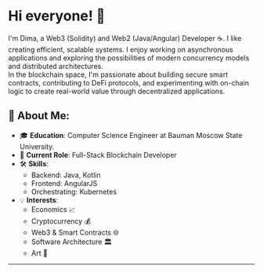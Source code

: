 # Hi everyone! 👋
I'm Dima, a Web3 (Solidity) and Web2 (Java/Angular) Developer ☕️. I like creating efficient, scalable systems. I enjoy working on asynchronous applications and exploring the possibilities of modern concurrency models and distributed architectures.  
In the blockchain space, I'm passionate about building secure smart contracts, contributing to DeFi protocols, and experimenting with on-chain logic to create real-world value through decentralized applications.
 
## 🌟 About Me:
- 🎓 **Education**: Computer Science Engineer at Bauman Moscow State University.
- 💼 **Current Role**: Full-Stack Blockchain Developer
- 🛠️ **Skills**:
  - Backend: Java, Kotlin
  - Frontend: AngularJS
  - Orchestrating: Kubernetes
- 💡 **Interests**:
  - Economics 📈
  - Cryptocurrency 💰
  - Web3 & Smart Contracts 🌐
  - Software Architecture 🏛️
  - Art 🎨

___

<div style="display: none;>
  <style>
  .skill-grid {
    display: grid;
    grid-template-columns: repeat(auto-fit, minmax(200px, 1fr));
    gap: 2rem;
    justify-content: center;
    padding: 2rem;
  }

  .skill-row {
    background-color: #f0f0f0;
    border-radius: 10px;
    padding: 1.5rem;
    box-shadow: 0 4px 6px rgba(0, 0, 0, 0.1);
  }

  .skill-icons {
    display: flex;
    gap: 1rem;
  }

  </style>
</div>

Visit [https://piggyhodl.xyz](https://piggyhodl.xyz) to see one of the platforms I contributed to!


<div class="skill-grid">
  <h3>My professional skills and technologies I worked with: </h3>

  <div class="skill-row">
    <h4>🧪 Web3 Development</h4>
    <div class="skill-icons">
      <img src="https://img.shields.io/badge/Ethereum-3C3C3D?style=for-the-badge&logo=Ethereum&logoColor=white">
      <img src="https://img.shields.io/badge/Solidity-%23363636.svg?style=for-the-badge&logo=solidity&logoColor=white">
      <img src="https://img.shields.io/badge/chainlink-375BD2?style=for-the-badge&logo=chainlink&logoColor=white">
     </br>
     <img src="https://img.shields.io/badge/Ethereum-3C3C3D?style=for-the-badge&logo=Ethereum&logoColor=white">
  <img src="https://img.shields.io/badge/Solidity-%23363636.svg?style=for-the-badge&logo=solidity&logoColor=white">
  <img src="https://img.shields.io/badge/Foundry-%23111511.svg?style=for-the-badge&logo=foundry&logoColor=white">
  <img src="https://img.shields.io/badge/Hardhat-FFC107?style=for-the-badge&logo=hardhat&logoColor=black">
  <img src="https://img.shields.io/badge/OpenZeppelin-4E5EE4?style=for-the-badge&logo=OpenZeppelin&logoColor=white">
  <img src="https://img.shields.io/badge/Chainlink-375BD2?style=for-the-badge&logo=chainlink&logoColor=white">
  <img src="https://img.shields.io/badge/TheGraph-%235054FF.svg?style=for-the-badge&logo=thegraph&logoColor=white">
  <img src="https://img.shields.io/badge/IPFS-65C2CB?style=for-the-badge&logo=ipfs&logoColor=white">
  <img src="https://img.shields.io/badge/Ethers.js-353840?style=for-the-badge&logo=ethers&logoColor=white">
  <img src="https://img.shields.io/badge/web3.js-F16822?style=for-the-badge&logo=web3.js&logoColor=white">
  <img src="https://img.shields.io/badge/Wagmi-3B3B98?style=for-the-badge&logo=data:image/svg+xml;base64&logoColor=white">
  <img src="https://img.shields.io/badge/Snapshot-black?style=for-the-badge&logo=snapshotlabs&logoColor=white">
  <img src="https://img.shields.io/badge/Uniswap-FF007A?style=for-the-badge&logo=uniswap&logoColor=white">
  <img src="https://img.shields.io/badge/Aave-2EBAC6?style=for-the-badge&logo=aave&logoColor=white">
  <img src="https://img.shields.io/badge/Lido-0A2FFF?style=for-the-badge&logo=lido&logoColor=white">
  <img src="https://img.shields.io/badge/Echidna-FC4C02?style=for-the-badge&logoColor=white">
    </div>
  </div>
  
  <div class="skill-row">
    <h4>🖥️ Backend Development</h4>
    <div class="skill-icons">
      <img src="https://img.shields.io/badge/java-orange.svg?style=for-the-badge&logo=&logoColor=/">
      <img src="https://img.shields.io/badge/kotlin-%237F52FF.svg?style=for-the-badge&logo=kotlin&logoColor=white">
      <img src="https://img.shields.io/badge/spring-green.svg?style=for-the-badge&logo=spring&logoColor=white">
      <img src="https://img.shields.io/badge/Hibernate-yellow.svg?style=for-the-badge&logo=Hibernate&logoColor=white">
      <img src="https://img.shields.io/badge/apache%20tomcat-%23F8DC75.svg?style=for-the-badge&logo=apache-tomcat&logoColor=black">
      <img src="https://img.shields.io/badge/Apache%20Kafka-000?style=for-the-badge&logo=apachekafka">
      <img src="https://img.shields.io/badge/GRPC-4285F4?style=for-the-badge">
      <img src="https://img.shields.io/badge/Gradle-02303A.svg?style=for-the-badge&logo=Gradle&logoColor=white">
      <img src="https://img.shields.io/badge/Apache%20Maven-C71A36?style=for-the-badge&logo=Apache%20Maven&logoColor=white">
    </div>
  </div>

  <div class="skill-row">
    <h4>🎨Frontend Development</h4>
    <div class="skill-icons">
      <img src="https://img.shields.io/badge/angular-%23DD0031.svg?style=for-the-badge&logo=angular&logoColor=white">
      <img src="https://img.shields.io/badge/typescript-%23007ACC.svg?style=for-the-badge&logo=typescript&logoColor=white">
      <img src="https://img.shields.io/badge/bootstrap-%238511FA.svg?style=for-the-badge&logo=bootstrap&logoColor=white">
    </div>
  </div>
  <div class="skill-row">
    <h4>🗄️ Database Management</h4>
    <div class="skill-icons">
      <img src="https://img.shields.io/badge/mysql-4479A1.svg?style=for-the-badge&logo=mysql&logoColor=white">
      <img src="https://img.shields.io/badge/Oracle-F80000?style=for-the-badge&logo=oracle&logoColor=white">
      <img src="https://img.shields.io/badge/postgres-%23316192.svg?style=for-the-badge&logo=postgresql&logoColor=white">
      <img src="https://img.shields.io/badge/redis-%23DD0031.svg?style=for-the-badge&logo=redis&logoColor=white">
      <img src="https://img.shields.io/badge/MongoDB-%234ea94b.svg?style=for-the-badge&logo=mongodb&logoColor=white">
    </div>
  </div>
  <div class="skill-row">
    <h4>⚙️ DevOps & Tools</h4>
    <div class="skill-icons">
      <img src="https://img.shields.io/badge/docker-%230db7ed.svg?style=for-the-badge&logo=docker&logoColor=white">
      <img src="https://img.shields.io/badge/kubernetes-%23326ce5.svg?style=for-the-badge&logo=kubernetes&logoColor=white">
    </div>
  </div>
  <div class="skill-row">
    <h4>🛠️ Additional Tools</h4>
    <div class="skill-icons">
      <img src="https://img.shields.io/badge/elasticsearch-%230377CC.svg?style=for-the-badge&logo=elasticsearch&logoColor=white">
      <img src="https://img.shields.io/badge/Apache%20Groovy-4298B8.svg?style=for-the-badge&logo=Apache+Groovy&logoColor=white">
      <img src="https://img.shields.io/badge/nginx-%23009639.svg?style=for-the-badge&logo=nginx&logoColor=white">
    </div>
  </div>
</div>

<br>
<h3 align="center">My social media:</h3>
<p align="center">
  <a href="www.linkedin.com/in/dmitriy-vezhnovets-3b92a4345"><img src="https://img.shields.io/badge/linkedin-%230077B5.svg?style=for-the-badge&logo=linkedin&logoColor=white"></a>
  <a href="https://t.me/Verefrint"><img src="https://img.shields.io/badge/Telegram-2CA5E0?style=for-the-badge&logo=telegram&logoColor=white"></a>
  <a href="mailto:dima.vezhnovets@gmail.com"><img src="https://img.shields.io/badge/Gmail-D14836?style=for-the-badge&logo=gmail&logoColor=white"></a>
  <a href="https://wa.me/+4915218475255"><img src="https://img.shields.io/badge/WhatsApp-25D366?style=for-the-badge&logo=whatsapp&logoColor=white"></a>
</p>

